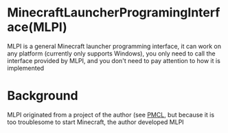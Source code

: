 # MinecraftLauncherProgramingInterface(MLPI) #
MLPI is a general Minecraft launcher programming interface, it can work on any platform (currently only supports Windows), you only need to call the interface provided by MLPI, and you don't need to pay attention to how it is implemented 

Background
==========
MLPI originated from a project of the author (see [PMCL](https://github.com/MSWorkerl/PMCL), but because it is too troublesome to start Minecraft, the author developed MLPI
